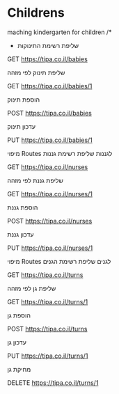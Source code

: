 # Childrens
maching kindergarten for children
/*
 * שליפת רשימת התינוקות

GET https://tipa.co.il/babies

שליפת תינוק לפי מזהה

GET https://tipa.co.il/babies/1

הוספת תינוק

POST https://tipa.co.il/babies

עדכון תינוק

PUT https://tipa.co.il/babies/1

מיפוי Routes לגננות
שליפת רשימת גננות

GET https://tipa.co.il/nurses

שליפת גננת לפי מזהה

GET https://tipa.co.il/nurses/1

הוספת גננת

POST https://tipa.co.il/nurses

עדכון גננת

PUT https://tipa.co.il/nurses/1

מיפוי Routes לגנים
שליפת רשימת הגנים

GET https://tipa.co.il/turns

שליפת גן לפי מזהה

GET https://tipa.co.il/turns/1

הוספת גן

POST https://tipa.co.il/turns

עדכון גן

PUT https://tipa.co.il/turns/1

מחיקת גן

DELETE https://tipa.co.il/turns/1




